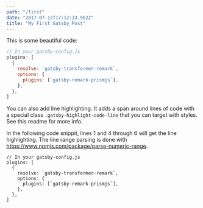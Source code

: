 ```yaml
---
path: "/first"
date: "2017-07-12T17:12:33.962Z"
title: "My First Gatsby Post"
---
```


This is some beautiful code:

```javascript
// In your gatsby-config.js
plugins: [
  {
    resolve: `gatsby-transformer-remark`,
    options: {
      plugins: [`gatsby-remark-prismjs`],
    },
  },
]
```

You can also add line highlighting. It adds a span around lines of
code with a special class `.gatsby-highlight-code-line` that you can
target with styles. See this readme for more info.

In the following code snippit, lines 1 and 4 through 6 will get
the line highlighting. The line range parsing is done with
https://www.npmjs.com/package/parse-numeric-range.

```javascript{1,4-6}
// In your gatsby-config.js
plugins: [
  {
    resolve: `gatsby-transformer-remark`,
    options: {
      plugins: [`gatsby-remark-prismjs`],
    },
  },
]
```
